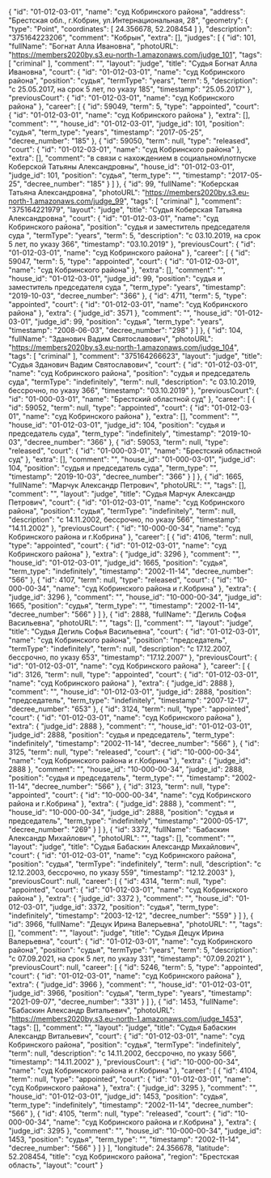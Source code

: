 {
    "id": "01-012-03-01",
    "name": "суд Кобринского района",
    "address": "Брестская обл., г.Кобрин, ул.Интернациональная, 28",
    "geometry": {
        "type": "Point",
        "coordinates": [
            24.356678,
            52.208454
        ]
    },
    "description": "375164223206",
    "comment": "Кобрын",
    "extra": [],
    "judges": [
        {
            "id": 101,
            "fullName": "Богнат Алла Ивановна",
            "photoURL": "https://members2020by.s3.eu-north-1.amazonaws.com/judge_101",
            "tags": [
                "criminal"
            ],
            "comment": "",
            "layout": "judge",
            "title": "Судья Богнат Алла Ивановна",
            "court": {
                "id": "01-012-03-01",
                "name": "суд Кобринского района",
                "position": "судья",
                "termType": "years",
                "term": 5,
                "description": "c 25.05.2017, на срок 5 лет, по указу 185",
                "timestamp": "25.05.2017"
            },
            "previousCourt": {
                "id": "01-012-03-01",
                "name": "суд Кобринского района"
            },
            "career": [
                {
                    "id": 59049,
                    "term": 5,
                    "type": "appointed",
                    "court": {
                        "id": "01-012-03-01",
                        "name": "суд Кобринского района"
                    },
                    "extra": [],
                    "comment": "",
                    "house_id": "01-012-03-01",
                    "judge_id": 101,
                    "position": "судья",
                    "term_type": "years",
                    "timestamp": "2017-05-25",
                    "decree_number": "185"
                },
                {
                    "id": 59050,
                    "term": null,
                    "type": "released",
                    "court": {
                        "id": "01-012-03-01",
                        "name": "суд Кобринского района"
                    },
                    "extra": [],
                    "comment": "в связи с нахождением в социальном\nотпуске Коберской Татьяны Александровны",
                    "house_id": "01-012-03-01",
                    "judge_id": 101,
                    "position": "судья",
                    "term_type": "",
                    "timestamp": "2017-05-25",
                    "decree_number": "185"
                }
            ]
        },
        {
            "id": 99,
            "fullName": "Коберская Татьяна Александровна",
            "photoURL": "https://members2020by.s3.eu-north-1.amazonaws.com/judge_99",
            "tags": [
                "criminal"
            ],
            "comment": "375164221979",
            "layout": "judge",
            "title": "Судья Коберская Татьяна Александровна",
            "court": {
                "id": "01-012-03-01",
                "name": "суд Кобринского района",
                "position": "судья и заместитель председателя суда ",
                "termType": "years",
                "term": 5,
                "description": "c 03.10.2019, на срок 5 лет, по указу 366",
                "timestamp": "03.10.2019"
            },
            "previousCourt": {
                "id": "01-012-03-01",
                "name": "суд Кобринского района"
            },
            "career": [
                {
                    "id": 59047,
                    "term": 5,
                    "type": "appointed",
                    "court": {
                        "id": "01-012-03-01",
                        "name": "суд Кобринского района"
                    },
                    "extra": [],
                    "comment": "",
                    "house_id": "01-012-03-01",
                    "judge_id": 99,
                    "position": "судья и заместитель председателя суда ",
                    "term_type": "years",
                    "timestamp": "2019-10-03",
                    "decree_number": "366"
                },
                {
                    "id": 4711,
                    "term": 5,
                    "type": "appointed",
                    "court": {
                        "id": "01-012-03-01",
                        "name": "суд Кобринского района"
                    },
                    "extra": {
                        "judge_id": 3571
                    },
                    "comment": "",
                    "house_id": "01-012-03-01",
                    "judge_id": 99,
                    "position": "судья",
                    "term_type": "years",
                    "timestamp": "2008-06-03",
                    "decree_number": "298"
                }
            ]
        },
        {
            "id": 104,
            "fullName": "Зданович Вадим Святославович",
            "photoURL": "https://members2020by.s3.eu-north-1.amazonaws.com/judge_104",
            "tags": [
                "criminal"
            ],
            "comment": "375164266623",
            "layout": "judge",
            "title": "Судья Зданович Вадим Святославович",
            "court": {
                "id": "01-012-03-01",
                "name": "суд Кобринского района",
                "position": "судья и председатель суда",
                "termType": "indefinitely",
                "term": null,
                "description": "c 03.10.2019, бессрочно, по указу 366",
                "timestamp": "03.10.2019"
            },
            "previousCourt": {
                "id": "01-000-03-01",
                "name": "Брестский областной суд"
            },
            "career": [
                {
                    "id": 59052,
                    "term": null,
                    "type": "appointed",
                    "court": {
                        "id": "01-012-03-01",
                        "name": "суд Кобринского района"
                    },
                    "extra": [],
                    "comment": "",
                    "house_id": "01-012-03-01",
                    "judge_id": 104,
                    "position": "судья и председатель суда",
                    "term_type": "indefinitely",
                    "timestamp": "2019-10-03",
                    "decree_number": "366"
                },
                {
                    "id": 59053,
                    "term": null,
                    "type": "released",
                    "court": {
                        "id": "01-000-03-01",
                        "name": "Брестский областной суд"
                    },
                    "extra": [],
                    "comment": "",
                    "house_id": "01-000-03-01",
                    "judge_id": 104,
                    "position": "судья и председатель суда",
                    "term_type": "",
                    "timestamp": "2019-10-03",
                    "decree_number": "366"
                }
            ]
        },
        {
            "id": 1665,
            "fullName": "Марчук Александр Петрович",
            "photoURL": "",
            "tags": [],
            "comment": "",
            "layout": "judge",
            "title": "Судья Марчук Александр Петрович",
            "court": {
                "id": "01-012-03-01",
                "name": "суд Кобринского района",
                "position": "судья",
                "termType": "indefinitely",
                "term": null,
                "description": "c 14.11.2002, бессрочно, по указу 566",
                "timestamp": "14.11.2002"
            },
            "previousCourt": {
                "id": "10-000-00-34",
                "name": "суд Кобринского района и г.Кобрина"
            },
            "career": [
                {
                    "id": 4106,
                    "term": null,
                    "type": "appointed",
                    "court": {
                        "id": "01-012-03-01",
                        "name": "суд Кобринского района"
                    },
                    "extra": {
                        "judge_id": 3296
                    },
                    "comment": "",
                    "house_id": "01-012-03-01",
                    "judge_id": 1665,
                    "position": "судья",
                    "term_type": "indefinitely",
                    "timestamp": "2002-11-14",
                    "decree_number": "566"
                },
                {
                    "id": 4107,
                    "term": null,
                    "type": "released",
                    "court": {
                        "id": "10-000-00-34",
                        "name": "суд Кобринского района и г.Кобрина"
                    },
                    "extra": {
                        "judge_id": 3296
                    },
                    "comment": "",
                    "house_id": "10-000-00-34",
                    "judge_id": 1665,
                    "position": "судья",
                    "term_type": "",
                    "timestamp": "2002-11-14",
                    "decree_number": "566"
                }
            ]
        },
        {
            "id": 2888,
            "fullName": "Дегиль Софья Васильевна",
            "photoURL": "",
            "tags": [],
            "comment": "",
            "layout": "judge",
            "title": "Судья Дегиль Софья Васильевна",
            "court": {
                "id": "01-012-03-01",
                "name": "суд Кобринского района",
                "position": "председатель",
                "termType": "indefinitely",
                "term": null,
                "description": "c 17.12.2007, бессрочно, по указу 653",
                "timestamp": "17.12.2007"
            },
            "previousCourt": {
                "id": "01-012-03-01",
                "name": "суд Кобринского района"
            },
            "career": [
                {
                    "id": 3126,
                    "term": null,
                    "type": "appointed",
                    "court": {
                        "id": "01-012-03-01",
                        "name": "суд Кобринского района"
                    },
                    "extra": {
                        "judge_id": 2888
                    },
                    "comment": "",
                    "house_id": "01-012-03-01",
                    "judge_id": 2888,
                    "position": "председатель",
                    "term_type": "indefinitely",
                    "timestamp": "2007-12-17",
                    "decree_number": "653"
                },
                {
                    "id": 3124,
                    "term": null,
                    "type": "appointed",
                    "court": {
                        "id": "01-012-03-01",
                        "name": "суд Кобринского района"
                    },
                    "extra": {
                        "judge_id": 2888
                    },
                    "comment": "",
                    "house_id": "01-012-03-01",
                    "judge_id": 2888,
                    "position": "судья и председатель",
                    "term_type": "indefinitely",
                    "timestamp": "2002-11-14",
                    "decree_number": "566"
                },
                {
                    "id": 3125,
                    "term": null,
                    "type": "released",
                    "court": {
                        "id": "10-000-00-34",
                        "name": "суд Кобринского района и г.Кобрина"
                    },
                    "extra": {
                        "judge_id": 2888
                    },
                    "comment": "",
                    "house_id": "10-000-00-34",
                    "judge_id": 2888,
                    "position": "судья и председатель",
                    "term_type": "",
                    "timestamp": "2002-11-14",
                    "decree_number": "566"
                },
                {
                    "id": 3123,
                    "term": null,
                    "type": "appointed",
                    "court": {
                        "id": "10-000-00-34",
                        "name": "суд Кобринского района и г.Кобрина"
                    },
                    "extra": {
                        "judge_id": 2888
                    },
                    "comment": "",
                    "house_id": "10-000-00-34",
                    "judge_id": 2888,
                    "position": "судья и председатель",
                    "term_type": "indefinitely",
                    "timestamp": "2000-05-17",
                    "decree_number": "269"
                }
            ]
        },
        {
            "id": 3372,
            "fullName": "Бабаскин Александр Михайлович",
            "photoURL": "",
            "tags": [],
            "comment": "",
            "layout": "judge",
            "title": "Судья Бабаскин Александр Михайлович",
            "court": {
                "id": "01-012-03-01",
                "name": "суд Кобринского района",
                "position": "судья",
                "termType": "indefinitely",
                "term": null,
                "description": "c 12.12.2003, бессрочно, по указу 559",
                "timestamp": "12.12.2003"
            },
            "previousCourt": null,
            "career": [
                {
                    "id": 4314,
                    "term": null,
                    "type": "appointed",
                    "court": {
                        "id": "01-012-03-01",
                        "name": "суд Кобринского района"
                    },
                    "extra": {
                        "judge_id": 3372
                    },
                    "comment": "",
                    "house_id": "01-012-03-01",
                    "judge_id": 3372,
                    "position": "судья",
                    "term_type": "indefinitely",
                    "timestamp": "2003-12-12",
                    "decree_number": "559"
                }
            ]
        },
        {
            "id": 3966,
            "fullName": "Децук Ирина Валерьевна",
            "photoURL": "",
            "tags": [],
            "comment": "",
            "layout": "judge",
            "title": "Судья Децук Ирина Валерьевна",
            "court": {
                "id": "01-012-03-01",
                "name": "суд Кобринского района",
                "position": "судья",
                "termType": "years",
                "term": 5,
                "description": "c 07.09.2021, на срок 5 лет, по указу 331",
                "timestamp": "07.09.2021"
            },
            "previousCourt": null,
            "career": [
                {
                    "id": 5246,
                    "term": 5,
                    "type": "appointed",
                    "court": {
                        "id": "01-012-03-01",
                        "name": "суд Кобринского района"
                    },
                    "extra": {
                        "judge_id": 3966
                    },
                    "comment": "",
                    "house_id": "01-012-03-01",
                    "judge_id": 3966,
                    "position": "судья",
                    "term_type": "years",
                    "timestamp": "2021-09-07",
                    "decree_number": "331"
                }
            ]
        },
        {
            "id": 1453,
            "fullName": "Бабаскин Александр Витальевич",
            "photoURL": "https://members2020by.s3.eu-north-1.amazonaws.com/judge_1453",
            "tags": [],
            "comment": "",
            "layout": "judge",
            "title": "Судья Бабаскин Александр Витальевич",
            "court": {
                "id": "01-012-03-01",
                "name": "суд Кобринского района",
                "position": "судья",
                "termType": "indefinitely",
                "term": null,
                "description": "c 14.11.2002, бессрочно, по указу 566",
                "timestamp": "14.11.2002"
            },
            "previousCourt": {
                "id": "10-000-00-34",
                "name": "суд Кобринского района и г.Кобрина"
            },
            "career": [
                {
                    "id": 4104,
                    "term": null,
                    "type": "appointed",
                    "court": {
                        "id": "01-012-03-01",
                        "name": "суд Кобринского района"
                    },
                    "extra": {
                        "judge_id": 3295
                    },
                    "comment": "",
                    "house_id": "01-012-03-01",
                    "judge_id": 1453,
                    "position": "судья",
                    "term_type": "indefinitely",
                    "timestamp": "2002-11-14",
                    "decree_number": "566"
                },
                {
                    "id": 4105,
                    "term": null,
                    "type": "released",
                    "court": {
                        "id": "10-000-00-34",
                        "name": "суд Кобринского района и г.Кобрина"
                    },
                    "extra": {
                        "judge_id": 3295
                    },
                    "comment": "",
                    "house_id": "10-000-00-34",
                    "judge_id": 1453,
                    "position": "судья",
                    "term_type": "",
                    "timestamp": "2002-11-14",
                    "decree_number": "566"
                }
            ]
        }
    ],
    "longitude": 24.356678,
    "latitude": 52.208454,
    "title": "суд Кобринского района",
    "region": "Брестская область",
    "layout": "court"
}
